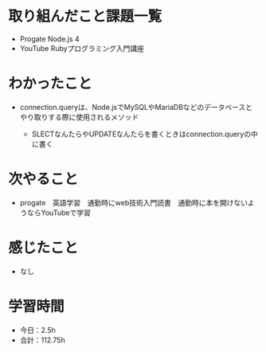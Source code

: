 # 取り組んだこと課題一覧
- Progate Node.js 4
- YouTube Rubyプログラミング入門講座
# わかったこと
- connection.queryは、Node.jsでMySQLやMariaDBなどのデータベースとやり取りする際に使用されるメソッド

    - SLECTなんたらやUPDATEなんたらを書くときはconnection.queryの中に書く
# 次やること
- progate　英語学習　通勤時にweb技術入門読書　通勤時に本を開けないようならYouTubeで学習

# 感じたこと
- なし
# 学習時間
- 今日：2.5h
- 合計：112.75h